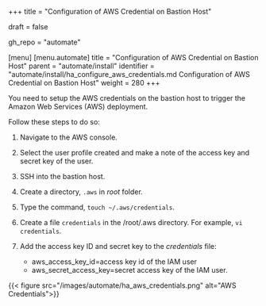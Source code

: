 +++
title = "Configuration of AWS Credential on Bastion Host"

draft = false

gh_repo = "automate"

[menu]
  [menu.automate]
    title = "Configuration of AWS Credential on Bastion Host"
    parent = "automate/install"
    identifier = "automate/install/ha_configure_aws_credentials.md Configuration of AWS Credential on Bastion Host"
    weight = 280
+++

You need to setup the AWS credentials on the bastion host to trigger the Amazon Web Services (AWS) deployment.

Follow these steps to do so:

1. Navigate to the AWS console.

1. Select the user profile created and make a note of the access key and secret key of the user.

1. SSH into the bastion host.

1. Create a directory, `.aws` in *root* folder.

1. Type the command, `touch ~/.aws/credentials`.

1. Create a file `credentials` in the /root/.aws directory. For example, `vi credentials`.

1. Add the access key ID and secret key to the *credentials* file:

   - aws_access_key_id=access key id of the IAM user
   - aws_secret_access_key=secret access key of the IAM user.

{{< figure src="/images/automate/ha_aws_credentials.png" alt="AWS Credentials">}}
